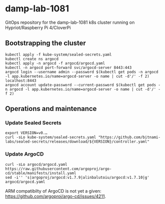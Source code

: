 # damp-lab-1081
GitOps repository for the damp-lab-1081 k8s cluster running on Hypriot/Raspberry Pi 4/CloverPi

## Bootstrapping the cluster

    kubectl apply -f kube-system/sealed-secrets.yaml
    kubectl create ns argocd
    kubectl apply -n argocd -f argocd/argocd.yaml
    kubectl -n argocd port-forward svc/argocd-server 8443:443
    argocd login --username admin --password $(kubectl get pods -n argocd -l app.kubernetes.io/name=argocd-server -o name | cut -d'/' -f 2) localhost:8443
    argocd account update-password --current-password $(kubectl get pods -n argocd -l app.kubernetes.io/name=argocd-server -o name | cut -d'/' -f 2)

## Operations and maintenance

### Update Sealed Secrets

    export VERSION=v0.…
    curl -sLo kube-system/sealed-secrets.yaml "https://github.com/bitnami-labs/sealed-secrets/releases/download/${VERSION}/controller.yaml"

### Update ArgoCD

    curl -sLo argocd/argocd.yaml https://raw.githubusercontent.com/argoproj/argo-cd/stable/manifests/install.yaml
    sed -i'' 's|argoproj/argocd:v1.7.9|alinbalutoiu/argocd:v1.7.10|g' argocd/argocd.yaml

ARM compatibilty of ArgoCD is not yet a given: https://github.com/argoproj/argo-cd/issues/4211.
